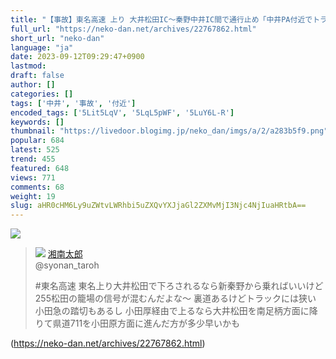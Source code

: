 ```yaml
---
title: "【事故】東名高速 上り 大井松田IC～秦野中井IC間で通行止め「中井PA付近でトラック炎上🔥」 : ねことダンボール"
full_url: "https://neko-dan.net/archives/22767862.html"
short_url: "neko-dan"
language: "ja"
date: 2023-09-12T09:29:47+0900
lastmod: 
draft: false
author: []
categories: []
tags: ['中井', '事故', '付近']
encoded_tags: ['5Lit5LqV', '5LqL5pWF', '5LuY6L-R']
keywords: []
thumbnail: "https://livedoor.blogimg.jp/neko_dan/imgs/a/2/a283b5f9.png"
popular: 684
latest: 525
trend: 455
featured: 648
views: 771
comments: 68
weight: 19
slug: aHR0cHM6Ly9uZWtvLWRhbi5uZXQvYXJjaGl2ZXMvMjI3Njc4NjIuaHRtbA==
---
```


![](https://livedoor.blogimg.jp/neko_dan/imgs/a/2/a283b5f9.png)

<blockquote id='twibodyPAm70BqU5t'> <p> <img src='https://livedoor.blogimg.jp/neko_dan/imgs/1/4/14c427f4.jpg'> <a href='https://twitter.com/syonan_taroh/status/1701366246732964274' target='_blank'>湘南太郎 </a><br> @syonan_taroh </p> <p id='twitextPAm70BqU5t'> #東名高速 東名上り大井松田で下ろされるなら新秦野から乗ればいいけど255松田の籠場の信号が混むんだよな〜 裏道あるけどトラックには狭い 小田急の踏切もあるし 小田厚経由で上るなら大井松田を南足柄方面に降りて県道711を小田原方面に進んだ方が多少早いかも </p> <p> <a href='https://twitter.com/syonan_taroh/status/1701366246732964274' target='_blank'></a> </p> </blockquote> 

(https://neko-dan.net/archives/22767862.html)
